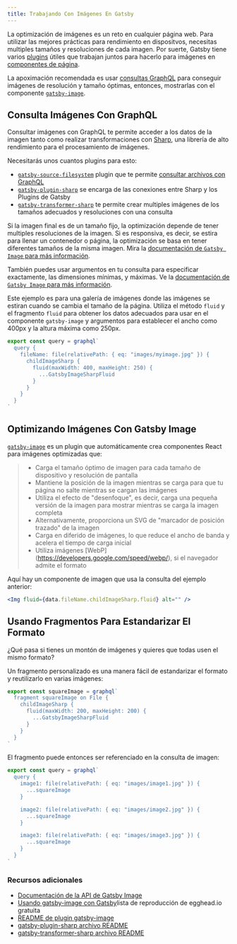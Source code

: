 ```yaml
---
title: Trabajando Con Imágenes En Gatsby
---
```


La optimización de imágenes es un reto en cualquier página web. Para utilizar las mejores prácticas para rendimiento en dispositvos, necesitas multiples tamaños y resoluciones de cada imagen. Por suerte, Gatsby tiene varios [plugins](/docs/plugins/) útiles que trabajan juntos para hacerlo para imágenes en [componentes de página](/docs/building-with-components/#page-components).

La apoximación recomendada es usar [consultas GraphQL](/docs/querying-with-graphql/) para conseguir imágenes de resolución y tamaño óptimas, entonces, mostrarlas con el componente  [`gatsby-image`](/packages/gatsby-image/).

## Consulta Imágenes Con GraphQL

Consultar imágenes con GraphQL te permite acceder a los datos de la imagen tanto como realizar transformaciones con [Sharp](https://github.com/lovell/sharp), una librería de alto rendimiento para el procesamiento de imágenes.

Necesitarás unos cuantos plugins para esto:

- [`gatsby-source-filesystem`](/packages/gatsby-source-filesystem/) plugin que te permite [consultar archivos con GraphQL](/docs/querying-with-graphql/#images)
- [`gatsby-plugin-sharp`](/packages/gatsby-plugin-sharp) se encarga de las conexiones entre Sharp y los Plugins de Gatsby 
- [`gatsby-transformer-sharp`](/packages/gatsby-transformer-sharp/) te permite crear multiples imágenes de los tamaños adecuados y resoluciones con una consulta

Si la imagen final es de un tamaño fijo, la optimización depende de tener multiples resoluciones de la imagen.  Si es responsiva, es decir, se estira para llenar un contenedor o página, la optimización se basa en tener diferentes tamaños de la misma imagen. Mira la [documentación de `Gatsby Image` para más información](/packages/gatsby-image/#two-types-of-responsive-images).

También puedes usar argumentos en tu consulta para especificar exactamente, las dimensiones mínimas, y máximas. Ve la [documentación de `Gatsby Image` para más información](/packages/gatsby-image/#two-types-of-responsive-images).

Este ejemplo es para una galería de imágenes donde las imágenes se estiran cuando se cambia el tamaño de la página. Utiliza el método `fluid` y el fragmento `fluid` para obtener los datos adecuados para usar en el componente `gatsby-image` y argumentos para establecer el ancho como 400px y la altura máxima como 250px.

```js
export const query = graphql`
  query {
    fileName: file(relativePath: { eq: "images/myimage.jpg" }) {
      childImageSharp {
        fluid(maxWidth: 400, maxHeight: 250) {
          ...GatsbyImageSharpFluid
        }
      }
    }
  }
`
```

## Optimizando Imágenes Con Gatsby Image

[`gatsby-image`](/packages/gatsby-image/) es un plugin que automáticamente crea componentes React para imágenes optimizadas que:

> - Carga el tamaño óptimo de imagen para cada tamaño de dispositivo y resolución de pantalla
> - Mantiene la posición de la imagen mientras se carga para que tu página no salte mientras se cargan las imágenes
> - Utiliza el efecto de "desenfoque", es decir, carga una pequeña versión de la imagen para mostrar mientras se carga la imagen completa
> - Alternativamente, proporciona un SVG de "marcador de posición trazado" de la imagen
> - Carga en diferido de imágenes, lo que reduce el ancho de banda y acelera el tiempo de carga inicial
> - Utiliza imágenes [WebP] (https://developers.google.com/speed/webp/), si el navegador admite el formato

Aquí hay un componente de imagen que usa la consulta del ejemplo anterior:

```jsx
<Img fluid={data.fileName.childImageSharp.fluid} alt="" />
```

## Usando Fragmentos Para Estandarizar El Formato

¿Qué pasa si tienes un montón de imágenes y quieres que todas usen el mismo formato?

Un fragmento personalizado es una manera fácil de estandarizar el formato y reutilizarlo en varias imágenes:

```js
export const squareImage = graphql`
  fragment squareImage on File {
    childImageSharp {
      fluid(maxWidth: 200, maxHeight: 200) {
        ...GatsbyImageSharpFluid
      }
    }
  }
`
```

El fragmento puede entonces ser referenciado en la consulta de imagen:

```js
export const query = graphql`
  query {
    image1: file(relativePath: { eq: "images/image1.jpg" }) {
      ...squareImage
    }

    image2: file(relativePath: { eq: "images/image2.jpg" }) {
      ...squareImage
    }

    image3: file(relativePath: { eq: "images/image3.jpg" }) {
      ...squareImage
    }
  }
`
```

### Recursos adicionales

- [Documentación de la API de Gatsby Image ](/docs/gatsby-image/)
- [Usando gatsby-image con Gatsby](https://egghead.io/playlists/using-gatsby-image-with-gatsby-ea85129e)lista de reproducción de egghead.io gratuita
- [README de plugin gatsby-image](/packages/gatsby-image/)
- [gatsby-plugin-sharp archivo README](/packages/gatsby-plugin-sharp/)
- [gatsby-transformer-sharp archivo README](/packages/gatsby-transformer-sharp/)
